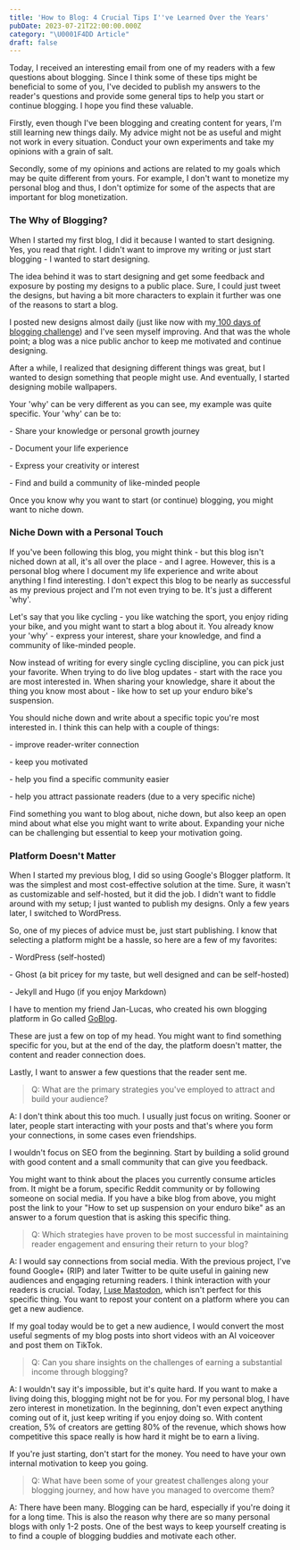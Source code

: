```yaml
---
title: 'How to Blog: 4 Crucial Tips I''ve Learned Over the Years'
pubDate: 2023-07-21T22:00:00.000Z
category: "\U0001F4DD Article"
draft: false
---
```


Today, I received an interesting email from one of my readers with a few questions about blogging. Since I think some of these tips might be beneficial to some of you, I've decided to publish my answers to the reader's questions and provide some general tips to help you start or continue blogging. I hope you find these valuable.

Firstly, even though I've been blogging and creating content for years, I'm still learning new things daily. My advice might not be as useful and might not work in every situation. Conduct your own experiments and take my opinions with a grain of salt.

Secondly, some of my opinions and actions are related to my goals which may be quite different from yours. For example, I don't want to monetize my personal blog and thus, I don't optimize for some of the aspects that are important for blog monetization.

### The Why of Blogging?

When I started my first blog, I did it because I wanted to start designing. Yes, you read that right. I didn't want to improve my writing or just start blogging - I wanted to start designing.

The idea behind it was to start designing and get some feedback and exposure by posting my designs to a public place. Sure, I could just tweet the designs, but having a bit more characters to explain it further was one of the reasons to start a blog.

I posted new designs almost daily (just like now with my[ 100 days of blogging challenge](https://cernezan.com/blog/100-days-of-blogging/)) and I've seen myself improving. And that was the whole point; a blog was a nice public anchor to keep me motivated and continue designing.

After a while, I realized that designing different things was great, but I wanted to design something that people might use. And eventually, I started designing mobile wallpapers.

Your 'why' can be very different as you can see, my example was quite specific. Your 'why' can be to:

\-	Share your knowledge or personal growth journey

\-	Document your life experience

\-	Express your creativity or interest

\-	Find and build a community of like-minded people

Once you know why you want to start (or continue) blogging, you might want to niche down.

### Niche Down with a Personal Touch

If you've been following this blog, you might think - but this blog isn't niched down at all, it's all over the place - and I agree. However, this is a personal blog where I document my life experience and write about anything I find interesting. I don't expect this blog to be nearly as successful as my previous project and I'm not even trying to be. It's just a different 'why'.

Let's say that you like cycling - you like watching the sport, you enjoy riding your bike, and you might want to start a blog about it. You already know your 'why' - express your interest, share your knowledge, and find a community of like-minded people.

Now instead of writing for every single cycling discipline, you can pick just your favorite. When trying to do live blog updates - start with the race you are most interested in. When sharing your knowledge, share it about the thing you know most about - like how to set up your enduro bike's suspension.

You should niche down and write about a specific topic you're most interested in. I think this can help with a couple of things:

\-	improve reader-writer connection

\-	keep you motivated

\-	help you find a specific community easier

\-	help you attract passionate readers (due to a very specific niche)

Find something you want to blog about, niche down, but also keep an open mind about what else you might want to write about. Expanding your niche can be challenging but essential to keep your motivation going.

### Platform Doesn't Matter

When I started my previous blog, I did so using Google's Blogger platform. It was the simplest and most cost-effective solution at the time. Sure, it wasn't as customizable and self-hosted, but it did the job. I didn't want to fiddle around with my setup; I just wanted to publish my designs. Only a few years later, I switched to WordPress.

So, one of my pieces of advice must be, just start publishing. I know that selecting a platform might be a hassle, so here are a few of my favorites:

\-	WordPress (self-hosted)

\-	Ghost (a bit pricey for my taste, but well designed and can be self-hosted)

\-	Jekyll and Hugo (if you enjoy Markdown)

I have to mention my friend Jan-Lucas, who created his own blogging platform in Go called [GoBlog](https://goblog.app/).

These are just a few on top of my head. You might want to find something specific for you, but at the end of the day, the platform doesn't matter, the content and reader connection does.

Lastly, I want to answer a few questions that the reader sent me.

> Q: What are the primary strategies you've employed to attract and build your audience?

A: I don't think about this too much. I usually just focus on writing. Sooner or later, people start interacting with your posts and that's where you form your connections, in some cases even friendships.

I wouldn't focus on SEO from the beginning. Start by building a solid ground with good content and a small community that can give you feedback.

You might want to think about the places you currently consume articles from. It might be a forum, specific Reddit community or by following someone on social media. If you have a bike blog from above, you might post the link to your "How to set up suspension on your enduro bike" as an answer to a forum question that is asking this specific thing.

> Q: Which strategies have proven to be most successful in maintaining reader engagement and ensuring their return to your blog?

A: I would say connections from social media. With the previous project, I've found Google+ (RIP) and later Twitter to be quite useful in gaining new audiences and engaging returning readers. I think interaction with your readers is crucial. Today, [I use Mastodon](https://toot.io/@zan), which isn't perfect for this specific thing. You want to repost your content on a platform where you can get a new audience.

If my goal today would be to get a new audience, I would convert the most useful segments of my blog posts into short videos with an AI voiceover and post them on TikTok.

> Q: Can you share insights on the challenges of earning a substantial income through blogging?

A: I wouldn't say it's impossible, but it's quite hard. If you want to make a living doing this, blogging might not be for you. For my personal blog, I have zero interest in monetization. In the beginning, don't even expect anything coming out of it, just keep writing if you enjoy doing so. With content creation, 5% of creators are getting 80% of the revenue, which shows how competitive this space really is how hard it might be to earn a living.

If you're just starting, don't start for the money. You need to have your own internal motivation to keep you going.

> Q: What have been some of your greatest challenges along your blogging journey, and how have you managed to overcome them?

A: There have been many. Blogging can be hard, especially if you're doing it for a long time. This is also the reason why there are so many personal blogs with only 1-2 posts. One of the best ways to keep yourself creating is to find a couple of blogging buddies and motivate each other.
